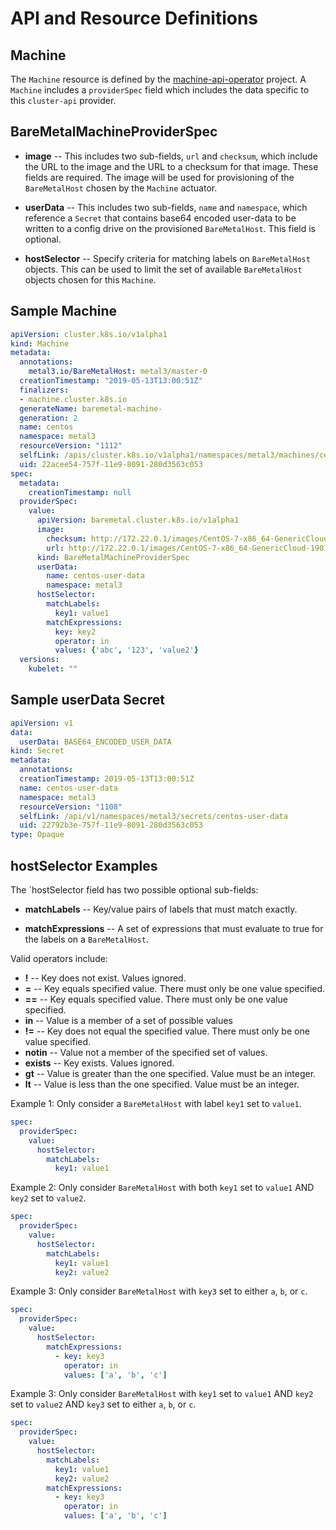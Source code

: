 # API and Resource Definitions

## Machine

The `Machine` resource is defined by the
[machine-api-operator](https://github.com/uccps-samples/machine-api-operator) project.
A `Machine` includes a `providerSpec` field which includes the data specific to
this `cluster-api` provider.

## BareMetalMachineProviderSpec

* **image** -- This includes two sub-fields, `url` and `checksum`, which
  include the URL to the image and the URL to a checksum for that image.  These
  fields are required.  The image will be used for provisioning of the
  `BareMetalHost` chosen by the `Machine` actuator.

* **userData** -- This includes two sub-fields, `name` and `namespace`, which
  reference a `Secret` that contains base64 encoded user-data to be written to
  a config drive on the provisioned `BareMetalHost`.  This field is optional.

* **hostSelector** -- Specify criteria for matching labels on `BareMetalHost`
  objects.  This can be used to limit the set of available `BareMetalHost`
  objects chosen for this `Machine`.

## Sample Machine

```yaml
apiVersion: cluster.k8s.io/v1alpha1
kind: Machine
metadata:
  annotations:
    metal3.io/BareMetalHost: metal3/master-0
  creationTimestamp: "2019-05-13T13:00:51Z"
  finalizers:
  - machine.cluster.k8s.io
  generateName: baremetal-machine-
  generation: 2
  name: centos
  namespace: metal3
  resourceVersion: "1112"
  selfLink: /apis/cluster.k8s.io/v1alpha1/namespaces/metal3/machines/centos
  uid: 22acee54-757f-11e9-8091-280d3563c053
spec:
  metadata:
    creationTimestamp: null
  providerSpec:
    value:
      apiVersion: baremetal.cluster.k8s.io/v1alpha1
      image:
        checksum: http://172.22.0.1/images/CentOS-7-x86_64-GenericCloud-1901.qcow2.md5sum
        url: http://172.22.0.1/images/CentOS-7-x86_64-GenericCloud-1901.qcow2
      kind: BareMetalMachineProviderSpec
      userData:
        name: centos-user-data
        namespace: metal3
      hostSelector:
        matchLabels:
          key1: value1
        matchExpressions:
          key: key2
          operator: in
          values: {'abc', '123', 'value2'}
  versions:
    kubelet: ""
```

## Sample userData Secret

```yaml
apiVersion: v1
data:
  userData: BASE64_ENCODED_USER_DATA
kind: Secret
metadata:
  annotations:
  creationTimestamp: 2019-05-13T13:00:51Z
  name: centos-user-data
  namespace: metal3
  resourceVersion: "1108"
  selfLink: /api/v1/namespaces/metal3/secrets/centos-user-data
  uid: 22792b3e-757f-11e9-8091-280d3563c053
type: Opaque
```

## hostSelector Examples

The `hostSelector field has two possible optional sub-fields:

* **matchLabels** -- Key/value pairs of labels that must match exactly.

* **matchExpressions** -- A set of expressions that must evaluate to true for
  the labels on a `BareMetalHost`.

Valid operators include:

* **!** -- Key does not exist.  Values ignored.
* **=** -- Key equals specified value.  There must only be one
  value specified.
* **==** -- Key equals specified value.  There must only be one
  value specified.
* **in** -- Value is a member of a set of possible values
* **!=** -- Key does not equal the specified value.  There must
  only be one value specified.
* **notin** -- Value not a member of the specified set of values.
* **exists** -- Key exists.  Values ignored.
* **gt** -- Value is greater than the one specified.  Value must be
  an integer.
* **lt** -- Value is less than the one specified.  Value must be
  an integer.

Example 1: Only consider a `BareMetalHost` with label `key1` set to `value1`.

```yaml
spec:
  providerSpec:
    value:
      hostSelector:
        matchLabels:
          key1: value1
```

Example 2: Only consider `BareMetalHost` with both `key1` set to `value1` AND
`key2` set to `value2`.

```yaml
spec:
  providerSpec:
    value:
      hostSelector:
        matchLabels:
          key1: value1
          key2: value2
```

Example 3: Only consider `BareMetalHost` with `key3` set to either `a`, `b`, or
`c`.

```yaml
spec:
  providerSpec:
    value:
      hostSelector:
        matchExpressions:
          - key: key3
            operator: in
            values: ['a', 'b', 'c']
```

Example 3: Only consider `BareMetalHost` with `key1` set to `value1` AND `key2`
set to `value2` AND `key3` set to either `a`, `b`, or `c`.

```yaml
spec:
  providerSpec:
    value:
      hostSelector:
        matchLabels:
          key1: value1
          key2: value2
        matchExpressions:
          - key: key3
            operator: in
            values: ['a', 'b', 'c']
```
